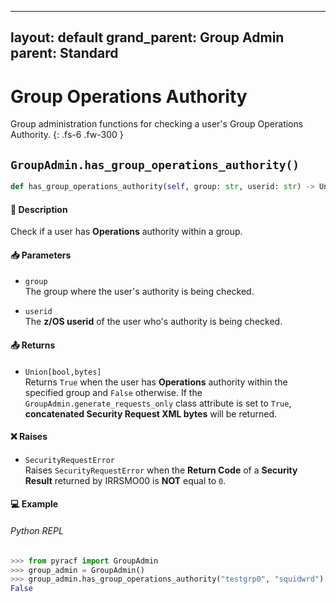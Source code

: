 ----
layout: default
grand_parent: Group Admin
parent: Standard
---

# Group Operations Authority

Group administration functions for checking a user's Group Operations Authority. 
{: .fs-6 .fw-300 }

## `GroupAdmin.has_group_operations_authority()`

```python
def has_group_operations_authority(self, group: str, userid: str) -> Union[bool, bytes]:
```

#### 📄 Description

Check if a user has **Operations** authority within a group.

#### 📥 Parameters
* `group`<br>
  The group where the user's authority is being checked.

* `userid`<br>
  The **z/OS userid** of the user who's authority is being checked.

#### 📤 Returns
* `Union[bool,bytes]`<br>
  Returns `True` when the user has **Operations** authority within the specified group and `False` otherwise. If the `GroupAdmin.generate_requests_only` class attribute is set to `True`, **concatenated Security Request XML bytes** will be returned.

#### ❌ Raises
* `SecurityRequestError`<br>
  Raises `SecurityRequestError` when the **Return Code** of a **Security Result** returned by IRRSMO00 is **NOT** equal to `0`.

#### 💻 Example

###### Python REPL
```python
>>> from pyracf import GroupAdmin
>>> group_admin = GroupAdmin()
>>> group_admin.has_group_operations_authority("testgrp0", "squidwrd")
False
```
